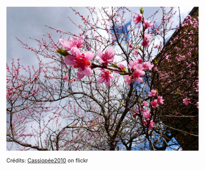 ![Alexandra](/images/2022-05-08.jpg)

Crédits: [Cassiopée2010](https://www.flickr.com/people/cmoi30/) on flickr